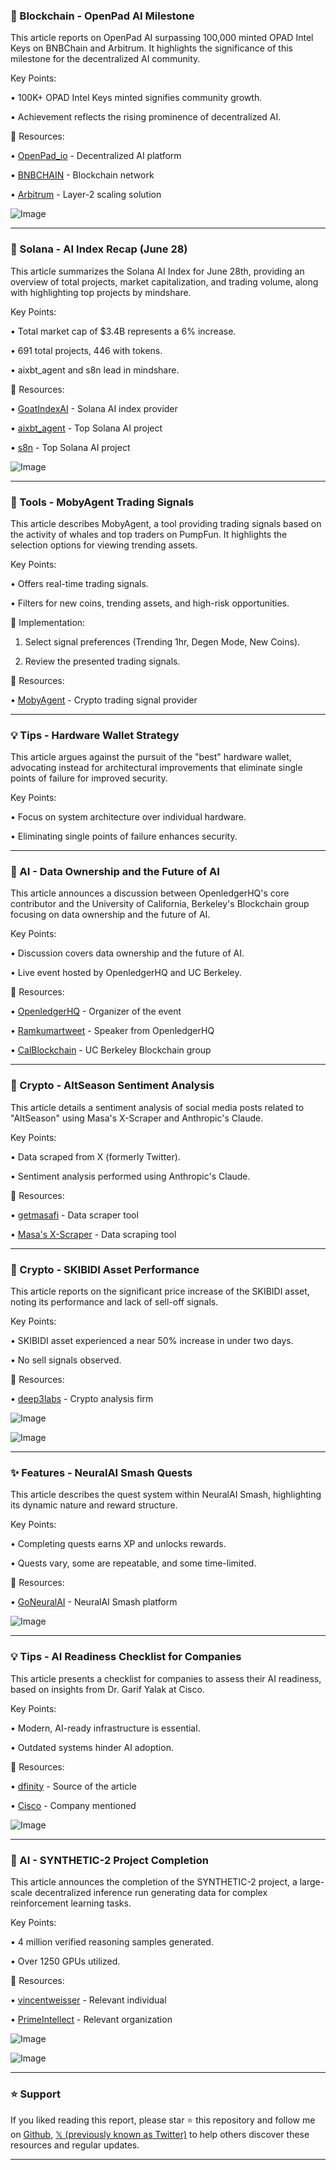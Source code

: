 ### 🤖 Blockchain - OpenPad AI Milestone

This article reports on OpenPad AI surpassing 100,000 minted OPAD Intel Keys on BNBChain and Arbitrum.  It highlights the significance of this milestone for the decentralized AI community.

Key Points:

•  100K+ OPAD Intel Keys minted signifies community growth.

•  Achievement reflects the rising prominence of decentralized AI.


🔗 Resources:

• [OpenPad_io](https://x.com/Openpad_io) - Decentralized AI platform

• [BNBCHAIN](https://x.com/BNBCHAIN) - Blockchain network

• [Arbitrum](https://x.com/arbitrum) - Layer-2 scaling solution

![Image](https://pbs.twimg.com/amplify_video_thumb/1939204684142858240/img/a0du6Pa8lyWhmDK5.jpg)


---

### 🤖 Solana - AI Index Recap (June 28)

This article summarizes the Solana AI Index for June 28th, providing an overview of total projects, market capitalization, and trading volume, along with highlighting top projects by mindshare.

Key Points:

• Total market cap of $3.4B represents a 6% increase.


• 691 total projects, 446 with tokens.


• aixbt_agent and s8n lead in mindshare.


🔗 Resources:

• [GoatIndexAI](https://x.com/GoatIndexAI) - Solana AI index provider

• [aixbt_agent](https://x.com/aixbt_agent) - Top Solana AI project

• [s8n](https://x.com/s8n) - Top Solana AI project

![Image](https://pbs.twimg.com/media/Gulh657WUAA0ITE?format=jpg&name=small)


---

### 🚀 Tools - MobyAgent Trading Signals

This article describes MobyAgent, a tool providing trading signals based on the activity of whales and top traders on PumpFun.  It highlights the selection options for viewing trending assets.

Key Points:

• Offers real-time trading signals.

• Filters for new coins, trending assets, and high-risk opportunities.


🚀 Implementation:

1. Select signal preferences (Trending 1hr, Degen Mode, New Coins).

2. Review the presented trading signals.


🔗 Resources:

• [MobyAgent](https://x.com/mobyagent) - Crypto trading signal provider


---

### 💡 Tips - Hardware Wallet Strategy

This article argues against the pursuit of the "best" hardware wallet, advocating instead for architectural improvements that eliminate single points of failure for improved security.

Key Points:

•  Focus on system architecture over individual hardware.

•  Eliminating single points of failure enhances security.



---

### 🤖 AI - Data Ownership and the Future of AI

This article announces a discussion between OpenledgerHQ's core contributor and the University of California, Berkeley's Blockchain group focusing on data ownership and the future of AI.

Key Points:

• Discussion covers data ownership and the future of AI.

•  Live event hosted by OpenledgerHQ and UC Berkeley.



🔗 Resources:

• [OpenledgerHQ](https://x.com/OpenledgerHQ) -  Organizer of the event

• [Ramkumartweet](https://x.com/Ramkumartweet) - Speaker from OpenledgerHQ

• [CalBlockchain](https://x.com/CalBlockchain) -  UC Berkeley Blockchain group


---

### 🤖 Crypto - AltSeason Sentiment Analysis

This article details a sentiment analysis of social media posts related to "AltSeason" using Masa's X-Scraper and Anthropic's Claude.

Key Points:

• Data scraped from X (formerly Twitter).

• Sentiment analysis performed using Anthropic's Claude.



🔗 Resources:

• [getmasafi](https://x.com/getmasafi) - Data scraper tool

• [Masa's X-Scraper](https://bit.ly/3I4j2nC) - Data scraping tool


---

### 🤖 Crypto - SKIBIDI Asset Performance

This article reports on the significant price increase of the SKIBIDI asset, noting its performance and lack of sell-off signals.

Key Points:

• SKIBIDI asset experienced a near 50% increase in under two days.


•  No sell signals observed.


🔗 Resources:

• [deep3labs](https://x.com/deep3labs) - Crypto analysis firm

![Image](https://pbs.twimg.com/media/GuiuIVQXQAAPSuV?format=jpg&name=small)

![Image](https://pbs.twimg.com/media/GuiuJmNXAAAIoxH?format=jpg&name=900x900)


---

### ✨ Features - NeuralAI Smash Quests

This article describes the quest system within NeuralAI Smash, highlighting its dynamic nature and reward structure.

Key Points:

•  Completing quests earns XP and unlocks rewards.


• Quests vary, some are repeatable, and some time-limited.


🔗 Resources:

• [GoNeuralAI](https://x.com/GoNeuralAI) - NeuralAI Smash platform

![Image](https://pbs.twimg.com/media/Guit6_0XMAAd-0X?format=jpg&name=small)


---

### 💡 Tips - AI Readiness Checklist for Companies

This article presents a checklist for companies to assess their AI readiness, based on insights from Dr. Garif Yalak at Cisco.

Key Points:

• Modern, AI-ready infrastructure is essential.


• Outdated systems hinder AI adoption.


🔗 Resources:

• [dfinity](https://x.com/dfinity) -  Source of the article

• [Cisco](https://x.com/Cisco) -  Company mentioned

![Image](https://pbs.twimg.com/media/Guh28jHXkAABSgt?format=jpg&name=small)


---

### 🤖 AI - SYNTHETIC-2 Project Completion

This article announces the completion of the SYNTHETIC-2 project, a large-scale decentralized inference run generating data for complex reinforcement learning tasks.

Key Points:

• 4 million verified reasoning samples generated.

• Over 1250 GPUs utilized.



🔗 Resources:

• [vincentweisser](https://x.com/vincentweisser) -  Relevant individual

• [PrimeIntellect](https://x.com/PrimeIntellect) -  Relevant organization


![Image](https://pbs.twimg.com/media/Gubema4bMAAWsU0?format=jpg&name=small)

![Image](https://pbs.twimg.com/amplify_video_thumb/1937265232545787904/img/JOo05Uji2mzB_3K6?format=jpg&name=240x240)


---

### ⭐️ Support

If you liked reading this report, please star ⭐️ this repository and follow me on [Github](https://github.com/Drix10), [𝕏 (previously known as Twitter)](https://x.com/DRIX_10_) to help others discover these resources and regular updates.

---